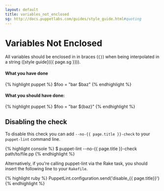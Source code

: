 ```yaml
---
layout: default
title: variables_not_enclosed
sg: http://docs.puppetlabs.com/guides/style_guide.html#quoting
---
```


# Variables Not Enclosed

All variables should be enclosed in in braces (`{}`) when being interpolated in
a string ([style guide]({{ page.sg }})).

#### What you have done
{% highlight puppet %}
  $foo = "bar $baz"
{% endhighlight %}

#### What you should have done:
{% highlight puppet %}
  $foo = "bar ${baz}"
{% endhighlight %}

## Disabling the check

To disable this check you can add `--no-{{ page.title }}-check` to your
`puppet-lint` command line.

{% highlight console %}
$ puppet-lint --no-{{ page.title }}-check path/to/file.pp
{% endhighlight %}

Alternatively, if you're calling puppet-lint via the Rake task, you should
insert the following line to your `Rakefile`.

{% highlight ruby %}
PuppetLint.configuration.send('disable_{{ page.title}}')
{% endhighlight %}

